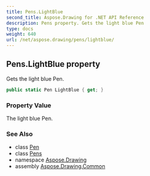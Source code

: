 ```yaml
---
title: Pens.LightBlue
second_title: Aspose.Drawing for .NET API Reference
description: Pens property. Gets the light blue Pen
type: docs
weight: 640
url: /net/aspose.drawing/pens/lightblue/
---
```

## Pens.LightBlue property

Gets the light blue Pen.

```csharp
public static Pen LightBlue { get; }
```

### Property Value

The light blue Pen.

### See Also

* class [Pen](../../pen/)
* class [Pens](../)
* namespace [Aspose.Drawing](../../pens/)
* assembly [Aspose.Drawing.Common](../../../)


